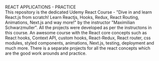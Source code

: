   REACT APPLICATIONS - PRACTICE                                                                                                                                                  
This repository is the dedicated Udemy React Course - "Dive in and learn React.js from scratch! Learn Reactjs, Hooks, Redux, React Routing, Animations, Next.js and way more!" by the instructor "Maximilian Schwarzmuller". All the projects were developed as per the instructons in this course. 
An awesome course with the React core concepts such as 
    React hooks, 
    Context API, 
    custom hooks, 
    React-Redux, 
    React router, 
    css modules, 
    styled components, 
    animations, 
    Next.js, 
    testing, 
    deployment and much more. 
There is a separate projects for all the react concepts which are the good work arounds and practice.
